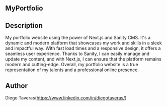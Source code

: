 ## MyPortfolio

## Description

My portfolio website using the power of Next.js and Sanity CMS. It's a dynamic and modern platform that showcases my work and skills in a sleek and impactful way. With fast load times and a responsive design, it offers a seamless user experience. Thanks to Sanity, I can easily manage and update my content, and with Next.js, I can ensure that the platform remains modern and cutting-edge. Overall, my portfolio website is a true representation of my talents and a professional online presence.

## Author
Diego Taveras(https://www.linkedin.com/in/diegotaveras/)
